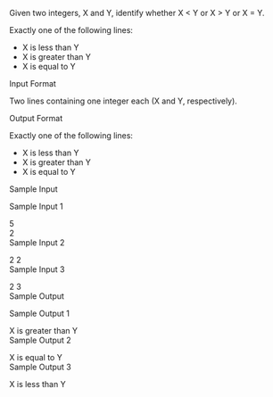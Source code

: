 Given two integers, X and Y, identify whether X < Y or X > Y  or X = Y.

Exactly one of the following lines:
- X is less than Y
- X is greater than Y
- X is equal to Y

Input Format

Two lines containing one integer each (X and Y, respectively).

Output Format

Exactly one of the following lines:
- X is less than Y
- X is greater than Y
- X is equal to Y

Sample Input

Sample Input 1

5  
2  
Sample Input 2

2
2  
Sample Input 3

2
3  
Sample Output

Sample Output 1

X is greater than Y  
Sample Output 2

X is equal to Y   
Sample Output 3

X is less than Y  
